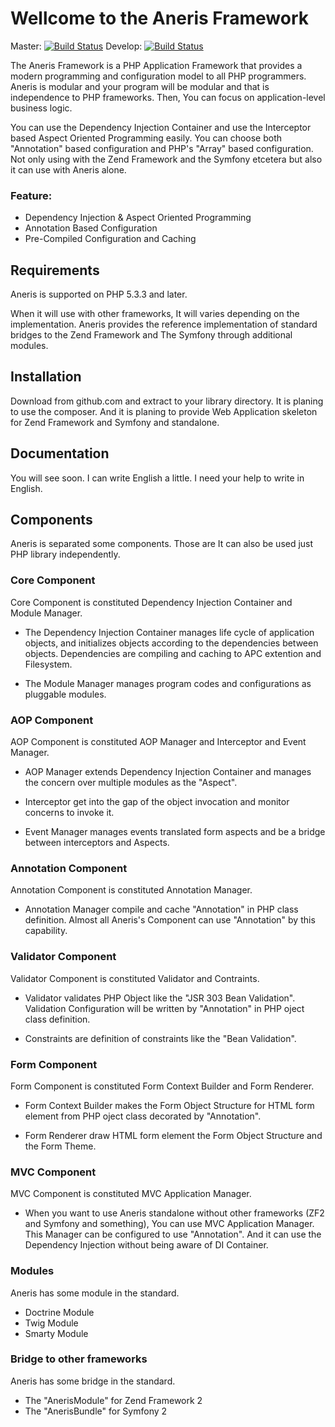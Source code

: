 Wellcome to the Aneris Framework
================================
Master: [![Build Status](https://travis-ci.org/yuichiis/Aneris.png?branch=master)](https://travis-ci.org/yuichiis/Aneris)
Develop: [![Build Status](https://travis-ci.org/yuichiis/Aneris.png?branch=develop)](https://travis-ci.org/yuichiis/Aneris)

The Aneris Framework is a PHP Application Framework that provides a modern programming and configuration model to all PHP programmers.
Aneris is modular and your program will be modular and that is independence to PHP frameworks.
Then, You can focus on application-level business logic.

You can use the Dependency Injection Container and use the Interceptor based Aspect Oriented Programming easily.
You can choose both "Annotation" based configuration and PHP's "Array" based configuration.
Not only using with the Zend Framework and the Symfony etcetera but also it can use with Aneris alone.

### Feature:

  * Dependency Injection & Aspect Oriented Programming
  * Annotation Based Configuration 
  * Pre-Compiled Configuration and Caching

Requirements
------------
Aneris is supported on PHP 5.3.3 and later.

When it will use with other frameworks, It will varies depending on the implementation.
Aneris provides the reference implementation of standard bridges to the Zend Framework and The Symfony through additional modules.


Installation
------------
Download from github.com and extract to your library directory.
It is planing to use the composer.
And it is planing to provide Web Application skeleton for Zend Framework and Symfony and standalone.


Documentation
-------------
You will see soon.
I can write English a little.
I need your help to write in English.


Components
----------
Aneris is separated some components. Those are It can also be used just PHP library independently.

### Core Component
Core Component is constituted Dependency Injection Container and Module Manager.

  * The Dependency Injection Container manages life cycle of application objects, and  initializes objects according to the dependencies between objects. Dependencies are compiling and caching to APC extention and Filesystem.

  * The Module Manager manages program codes and configurations as pluggable modules.

### AOP Component
AOP Component is constituted AOP Manager and Interceptor and Event Manager.

  * AOP Manager extends Dependency Injection Container and manages the concern over multiple modules as the "Aspect".

  * Interceptor get into the gap of the object invocation and monitor concerns to invoke it.

  * Event Manager manages events translated form aspects and be a bridge between interceptors and Aspects.

### Annotation Component
Annotation Component is constituted Annotation Manager.

  * Annotation Manager compile and cache "Annotation" in PHP class definition. Almost all Aneris's Component can use "Annotation" by this capability.

### Validator Component
Validator Component is constituted Validator and Contraints.

  * Validator validates PHP Object like the "JSR 303 Bean Validation". Validation Configuration will be written by "Annotation" in PHP oject class definition.

  * Constraints are definition of constraints like the "Bean Validation".

### Form Component
Form Component is constituted Form Context Builder and Form Renderer.

  * Form Context Builder makes the Form Object Structure for HTML form element from PHP oject class decorated by "Annotation".

  * Form Renderer draw HTML form element the Form Object Structure and the Form Theme.

### MVC Component
MVC Component is constituted MVC Application Manager.

  * When you want to use Aneris standalone without other frameworks (ZF2 and Symfony and something), You can use MVC Application Manager. This Manager can be configured to use "Annotation". And it can use the Dependency Injection without being aware of DI Container.

### Modules
Aneris has some module in the standard.

  * Doctrine Module
  * Twig Module
  * Smarty Module

### Bridge to other frameworks
Aneris has some bridge in the standard.

  * The "AnerisModule" for Zend Framework 2
  * The "AnerisBundle" for Symfony 2


